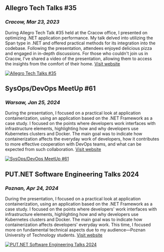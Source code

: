 [//]: # (File: ~/Resume/Projects/.side_projects/Presentations.md)
[//]: # (Author: Mateusz Bryll)
[//]: # (Version: 1.0.0)

## Allegro Tech Talks #35

### *Cracow, Mar 23, 2023*

During Allegro Tech Talk #35 held at the Cracow office, I presented on optimizing .NET application
performance. My talk delved into utilizing the Span<T> type in .NET and offered practical methods
for its integration into the codebase. Following the presentation, attendees enjoyed delicious
pizza and engaged in in-depth discussions. For those who couldn't join us in Cracow, I've shared
a video of the presentation, allowing them to access the insights from the comfort of their home.
[Visit website](https://mateuszbryll.com/project/allegro-tech-talks-35/)

[![Allegro Tech Talks #35](https://img.youtube.com/vi/9ikQHSuGSik/0.jpg)](https://www.youtube.com/watch?v=9ikQHSuGSik)

## SysOps/DevOps MeetUp #61

### *Warsaw, Jan 25, 2024*

During the presentation, I focused on a practical look at application containerization, using an
application based on the .NET Framework as a case study. I focused on the points where developers
work interfaces with infrastructure elements, highlighting how and why developers use Kubernetes
clusters and Docker. The main goal was to indicate how containerization affects the everyday work
of developers, how it contributes to more effective cooperation with DevOps teams, and what can be
expected from such collaboration.
[Visit website](https://mateuszbryll.com/project/sysops-devops-meetup-61/)

[![SysOps/DevOps MeetUp #61](https://img.youtube.com/vi/HOeQ6UrSByQ/0.jpg)](https://www.youtube.com/watch?v=HOeQ6UrSByQ)

## PUT.NET Software Engineering Talks 2024

### *Poznan, Apr 24, 2024*

During the presentation, I focused on a practical look at application containerization, using an
application based on the .NET Framework as a case study. I focused on the points where developers'
work interfaces with infrastructure elements, highlighting how and why developers use Kubernetes
clusters and Docker. The main goal was to indicate how containerization affects developers'
everyday work. This time, I focused more on fundamental technical aspects due to my audience—Poznan
University of Technology students.
[Visit website](https://mateuszbryll.com/project/put-net-software-engineering-talks-2024/)

[![PUT.NET Software Engineering Talks 2024](https://img.youtube.com/vi/gpfCwBapV-4/0.jpg)](https://www.youtube.com/watch?v=gpfCwBapV-4&t=1503s)

[//]: # (========= End of file =========)
